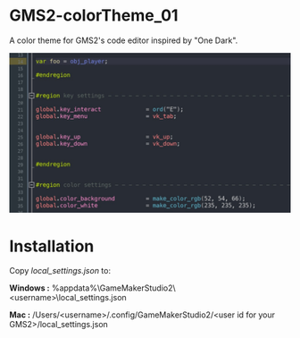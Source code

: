 # GMS2-colorTheme_01
A color theme for GMS2's code editor inspired by "One Dark".

![ScreenShot](https://github.com/slmnll/GMS2-colorTheme_01/blob/master/ScreenShot.jpg)

# Installation
Copy *local_settings.json* to:

**Windows :** %appdata%\GameMakerStudio2\\<username\>\local_settings.json

**Mac :** /Users/\<username\>/.config/GameMakerStudio2/\<user id for your GMS2\>/local_settings.json

